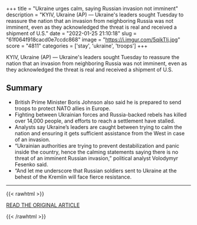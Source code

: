 +++
title = "Ukraine urges calm, saying Russian invasion not imminent"
description = "KYIV, Ukraine (AP) — Ukraine's leaders sought Tuesday to reassure the nation that an invasion from neighboring Russia was not imminent, even as they acknowledged the threat is real and received a shipment of U.S."
date = "2022-01-25 21:10:18"
slug = "61f064f918cacd0e7ccdc868"
image = "https://i.imgur.com/5qikTIj.jpg"
score = "4811"
categories = ['stay', 'ukraine', 'troops']
+++

KYIV, Ukraine (AP) — Ukraine's leaders sought Tuesday to reassure the nation that an invasion from neighboring Russia was not imminent, even as they acknowledged the threat is real and received a shipment of U.S.

## Summary

- British Prime Minister Boris Johnson also said he is prepared to send troops to protect NATO allies in Europe.
- Fighting between Ukrainian forces and Russia-backed rebels has killed over 14,000 people, and efforts to reach a settlement have stalled.
- Analysts say Ukraine’s leaders are caught between trying to calm the nation and ensuring it gets sufficient assistance from the West in case of an invasion.
- “Ukrainian authorities are trying to prevent destabilization and panic inside the country, hence the calming statements saying there is no threat of an imminent Russian invasion,” political analyst Volodymyr Fesenko said.
- “And let me underscore that Russian soldiers sent to Ukraine at the behest of the Kremlin will face fierce resistance.

---

{{< rawhtml >}}
  <p class="article-category">
    <a target="_blank" href="https://apnews.com/article/russia-ukraine-russia-diplomacy-europe-baltic-sea-44821c52f54b5e927d86ea28420cb2cf">READ THE ORIGINAL ARTICLE</a>
  </p>
{{< /rawhtml >}}
